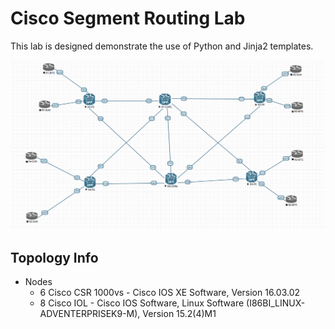 # Cisco Segment Routing Lab

This lab is designed demonstrate the use of Python and Jinja2 templates. 

![alt text](./Capture.PNG)

## Topology Info
- Nodes
    - 6 Cisco CSR 1000vs - Cisco IOS XE Software, Version 16.03.02
    - 8 Cisco IOL  - Cisco IOS Software, Linux Software (I86BI_LINUX-ADVENTERPRISEK9-M), Version 15.2(4)M1